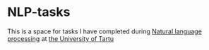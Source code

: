 # NLP-tasks
This is a space for tasks I have completed during [Natural language processing](https://courses.cs.ut.ee/2020/NLP/spring) at [the University of Tartu](https://majandus.ut.ee/en/admissions/innovation-technology-management-ma)
